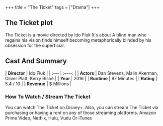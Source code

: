 +++
title = "The Ticket"
tags = ["Drama"]
+++
## The Ticket plot
The Ticket is a movie directed by Ido Fluk It's about A blind man who regains his vision finds himself becoming metaphorically blinded by his obsession for the superficial.
## Cast And Summary
| **Director**      | Ido Fluk |
    | :---        |    :----:   |
    |  **Actors** | Dan Stevens, Malin Akerman, Oliver Platt, Kerry Bishé |
    | **Year**   | 2016    |
    |  **Runtime** | 97 Minutes |
    |  **Rating** | 5.4 / 10 | 
    |  **Revenue** | $ Millions |
### How To Watch / Stream The Ticket
You can watch The Ticket on Disney+.
Also, you can stream The Ticket via purchasing or having a rent on any of those streaming platforms.
Amazon Prime Video, Netflix, Hulu, Vudu Or iTunes